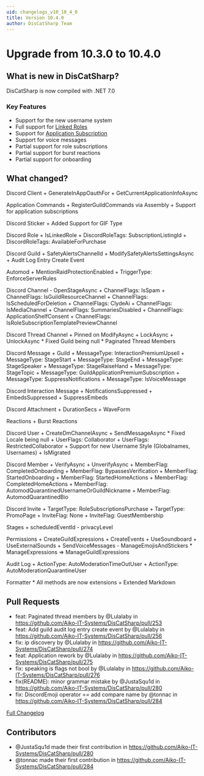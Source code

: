 ```yaml
---
uid: changelogs_v10_10_4_0
title: Version 10.4.0
author: DisCatSharp Team
---
```


# Upgrade from **10.3.0** to **10.4.0**

## What is new in DisCatSharp?

DisCatSharp is now compiled with .NET 7.0

### Key Features
- Support for the new username system
- Full support for [Linked Roles](https://discord.com/build/linked-roles)
- Support for [Application Subscription](https://discord.com/build/apply-now)
- Support for voice messages
- Partial support for role subscriptions
- Partial support for burst reactions
- Partial support for onboarding

## What changed?

Discord Client
	+ GenerateInAppOauthFor
	+ GetCurrentApplicationInfoAsync

Application Commands
	+ RegisterGuildCommands via Assembly
	+ Support for application subscriptions

Discord Sticker
	+ Added Support for GIF Type

Discord Role
	+ IsLinkedRole
	+ DiscordRoleTags: SubscriptionListingId
	+ DiscordRoleTags: AvailableForPurchase

Discord Guild
	+ SafetyAlertsChannelId
	+ ModifySafetyAlertsSettingsAsync
	+ Audit Log Entry Create Event

Automod
	+ MentionRaidProtectionEnabled
	+ TriggerType: EnforceServerRules

Discord Channel
	- OpenStageAsync
	+ ChannelFlags: IsSpam
	+ ChannelFlags: IsGuildResourceChannel
	+ ChannelFlags: IsScheduledForDeletion
	+ ChannelFlags: ClydeAi
	+ ChannelFlags: IsMediaChannel
	+ ChannelFlags: SummariesDisabled
	+ ChannelFlags: ApplicationShelfConsent
	+ ChannelFlags: IsRoleSubscriptionTemplatePreviewChannel


Discord Thread Channel
	+ Pinned on ModifyAsync
	+ LockAsync
	+ UnlockAsync
	* Fixed Guild being null
	* Paginated Thread Members


Discord Message
	+ Guild
	+ MessageType: InteractionPremiumUpsell
	+ MessageType: StageStart
	+ MessageType: StageEnd
	+ MessageType: StageSpeaker
	+ MessageType: StageRaiseHand
	+ MessageType: StageTopic
	+ MessageType: GuildApplicationPremiumSubscription
	+ MessageType: SuppressNotifications
	+ MessageType: IsVoiceMessage

Discord Interaction Message
    + NotificationsSuppressed
    + EmbedsSuppressed
    + SuppressEmbeds

Discord Attachment
	+ DurationSecs
	+ WaveForm

Reactions
	+ Burst Reactions

Discord User
	+ CreateDmChannelAsync
	+ SendMessageAsync
	* Fixed Locale being null
	+ UserFlags: Collaborator
	+ UserFlags: RestrictedCollaborator
	+ Support for new Username Style (Globalnames, Usernames)
		+ IsMigrated

Discord Member
	+ VerifyAsync
	+ UnverifyAsync
	+ MemberFlag: CompletedOnboarding
	+ MemberFlag: BypassesVerification
	+ MemberFlag: StartedOnboarding
	+ MemberFlag: StartedHomeActions
	+ MemberFlag: CompletedHomeActions
	+ MemberFlag: AutomodQuarantinedUsernameOrGuildNickname
	+ MemberFlag: AutomodQuarantinedBio

Discord Invite
	+ TargetType: RoleSubscriptionsPurchase
	+ TargetType: PromoPage
	+ InviteFlag: None
	+ InviteFlag: GuestMembership

Stages
	+ scheduledEventId
	- privacyLevel

Permissions
	+ CreateGuildExpressions
	+ CreateEvents
	+ UseSoundboard
	+ UseExternalSounds
	+ SendVoiceMessages
	- ManageEmojisAndStickers
	* ManageExpressions => ManageGuildExpressions

Audit Log
	+ ActionType: AutoModerationTimeOutUser
	+ ActionType: AutoModerationQuarantineUser

Formatter
	* All methods are now extensions
	+ Extended Markdown

## Pull Requests

* feat: Paginated thread members by @Lulalaby in https://github.com/Aiko-IT-Systems/DisCatSharp/pull/253
* feat: Add guild audit log entry create event by @Lulalaby in https://github.com/Aiko-IT-Systems/DisCatSharp/pull/256
* fix: ip discovery by @Lulalaby in https://github.com/Aiko-IT-Systems/DisCatSharp/pull/274
* feat: Application rework by @Lulalaby in https://github.com/Aiko-IT-Systems/DisCatSharp/pull/275
* fix: speaking is flags not bool by @Lulalaby in https://github.com/Aiko-IT-Systems/DisCatSharp/pull/276
* fix(README): minor grammar mistake by @JustaSqu1d in https://github.com/Aiko-IT-Systems/DisCatSharp/pull/280
* fix: DiscordEmoji operator == add compare name by @tonnac in https://github.com/Aiko-IT-Systems/DisCatSharp/pull/284

[Full Changelog](https://github.com/Aiko-IT-Systems/DisCatSharp/compare/v10.3.2...v10.4.0)

## Contributors
* @JustaSqu1d made their first contribution in https://github.com/Aiko-IT-Systems/DisCatSharp/pull/280
* @tonnac made their first contribution in https://github.com/Aiko-IT-Systems/DisCatSharp/pull/284
